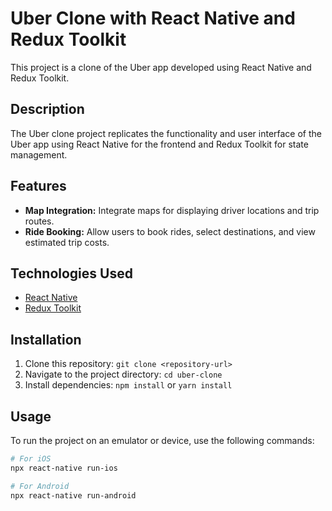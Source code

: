 # Uber Clone with React Native and Redux Toolkit

This project is a clone of the Uber app developed using React Native and Redux Toolkit.

## Description

The Uber clone project replicates the functionality and user interface of the Uber app using React Native for the frontend and Redux Toolkit for state management.

## Features

- **Map Integration:** Integrate maps for displaying driver locations and trip routes.
- **Ride Booking:** Allow users to book rides, select destinations, and view estimated trip costs.

## Technologies Used

- [React Native](https://reactnative.dev/)
- [Redux Toolkit](https://redux-toolkit.js.org/)

## Installation

1. Clone this repository: `git clone <repository-url>`
2. Navigate to the project directory: `cd uber-clone`
3. Install dependencies: `npm install` or `yarn install`

## Usage

To run the project on an emulator or device, use the following commands:

```bash
# For iOS
npx react-native run-ios

# For Android
npx react-native run-android
